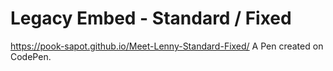 # Legacy Embed - Standard / Fixed 

https://pook-sapot.github.io/Meet-Lenny-Standard-Fixed/
A Pen created on CodePen.

